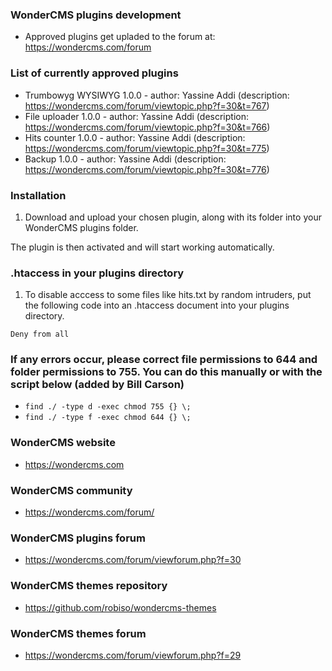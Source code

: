 ### WonderCMS plugins development
- Approved plugins get upladed to the forum at: https://wondercms.com/forum

### List of currently approved plugins
- Trumbowyg WYSIWYG 1.0.0 - author: Yassine Addi (description: https://wondercms.com/forum/viewtopic.php?f=30&t=767)
- File uploader 1.0.0 - author: Yassine Addi (description: https://wondercms.com/forum/viewtopic.php?f=30&t=766)
- Hits counter 1.0.0 - author: Yassine Addi (description: https://wondercms.com/forum/viewtopic.php?f=30&t=775)
- Backup 1.0.0 - author: Yassine Addi (description: https://wondercms.com/forum/viewtopic.php?f=30&t=776)

### Installation
1. Download and upload your chosen plugin, along with its folder into your WonderCMS plugins folder.

The plugin is then activated and will start working automatically.

### .htaccess in your plugins directory
1. To disable acccess to some files like hits.txt by random intruders, put the following code into an .htaccess document into your plugins directory.

`Deny from all`

### If any errors occur, please correct file permissions to 644 and folder permissions to 755. You can do this manually or with the script below (added by Bill Carson)
  - `find ./ -type d -exec chmod 755 {} \;`
  - `find ./ -type f -exec chmod 644 {} \;`

### WonderCMS website
- https://wondercms.com

### WonderCMS community
- https://wondercms.com/forum/

### WonderCMS plugins forum
- https://wondercms.com/forum/viewforum.php?f=30

### WonderCMS themes repository
- https://github.com/robiso/wondercms-themes

### WonderCMS themes forum
- https://wondercms.com/forum/viewforum.php?f=29
